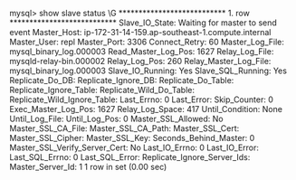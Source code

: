 
mysql> show slave status \G
*************************** 1. row ***************************
               Slave_IO_State: Waiting for master to send event
                  Master_Host: ip-172-31-14-159.ap-southeast-1.compute.internal
                  Master_User: repl
                  Master_Port: 3306
                Connect_Retry: 60
              Master_Log_File: mysql_binary_log.000003
          Read_Master_Log_Pos: 1627
               Relay_Log_File: mysqld-relay-bin.000002
                Relay_Log_Pos: 260
        Relay_Master_Log_File: mysql_binary_log.000003
             Slave_IO_Running: Yes
            Slave_SQL_Running: Yes
              Replicate_Do_DB:
          Replicate_Ignore_DB:
           Replicate_Do_Table:
       Replicate_Ignore_Table:
      Replicate_Wild_Do_Table:
  Replicate_Wild_Ignore_Table:
                   Last_Errno: 0
                   Last_Error:
                 Skip_Counter: 0
          Exec_Master_Log_Pos: 1627
              Relay_Log_Space: 417
              Until_Condition: None
               Until_Log_File:
                Until_Log_Pos: 0
           Master_SSL_Allowed: No
           Master_SSL_CA_File:
           Master_SSL_CA_Path:
              Master_SSL_Cert:
            Master_SSL_Cipher:
               Master_SSL_Key:
        Seconds_Behind_Master: 0
Master_SSL_Verify_Server_Cert: No
                Last_IO_Errno: 0
                Last_IO_Error:
               Last_SQL_Errno: 0
               Last_SQL_Error:
  Replicate_Ignore_Server_Ids:
             Master_Server_Id: 1
1 row in set (0.00 sec)
